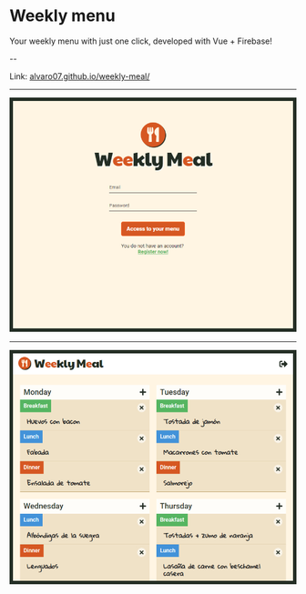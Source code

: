 # Weekly menu

Your weekly menu with just one click, developed with Vue + Firebase!

--

Link: [alvaro07.github.io/weekly-meal/](https://alvaro07.github.io/weekly-meal/)

---

![alt text](login-image.png "login")

---

![alt text](dashboard-image.png "dashboard")

